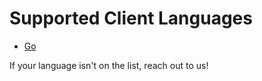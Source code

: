 Supported Client Languages
==========================
* [Go](https://github.com/kurtosis-tech/kurtosis-go)

If your language isn't on the list, reach out to us!
